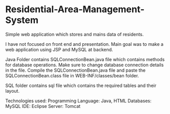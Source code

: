 # Residential-Area-Management-System
Simple web application which stores and mains data of residents.

I have not focused on front end and presentation. Main goal was to make a web application using JSP and MySQL at backend.

Java Folder contains SQLConnectionBean.java file which contains methods for database operations. Make sure to change database connection details in the file.
Compile the SQLConnectionBean.java file and paste the SQLConnectionBean.class file in WEB-INF/classes/bean folder.

SQL folder contains sql file which contains the required tables and their layout.

Technologies used:
Programming Language: Java, HTML
Databases: MySQL
IDE: Eclipse
Server: Tomcat
